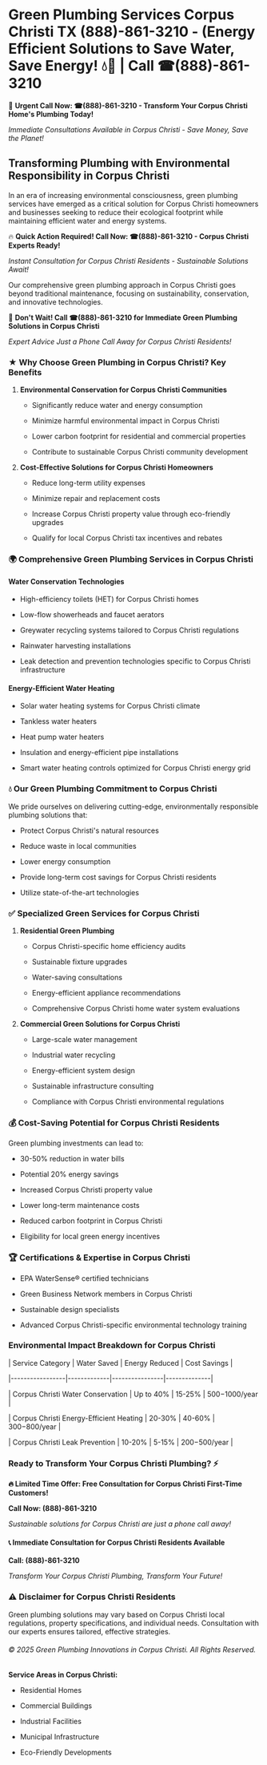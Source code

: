 # Green Plumbing Services Corpus Christi TX (888)-861-3210 - (Energy Efficient Solutions to Save Water, Save Energy! 💧🌿 | Call ☎(888)-861-3210

🚨 **Urgent Call Now: ☎(888)-861-3210 - Transform Your Corpus Christi Home's Plumbing Today!**
*Immediate Consultations Available in Corpus Christi - Save Money, Save the Planet!*

## Transforming Plumbing with Environmental Responsibility in Corpus Christi

In an era of increasing environmental consciousness, green plumbing services have emerged as a critical solution for Corpus Christi homeowners and businesses seeking to reduce their ecological footprint while maintaining efficient water and energy systems. 

🔥 **Quick Action Required! Call Now: ☎(888)-861-3210 - Corpus Christi Experts Ready!**
*Instant Consultation for Corpus Christi Residents - Sustainable Solutions Await!*

Our comprehensive green plumbing approach in Corpus Christi goes beyond traditional maintenance, focusing on sustainability, conservation, and innovative technologies.

🚨 **Don't Wait! Call ☎(888)-861-3210 for Immediate Green Plumbing Solutions in Corpus Christi**
*Expert Advice Just a Phone Call Away for Corpus Christi Residents!*

### ★ Why Choose Green Plumbing in Corpus Christi? Key Benefits

1. **Environmental Conservation for Corpus Christi Communities** 
   - Significantly reduce water and energy consumption
   - Minimize harmful environmental impact in Corpus Christi
   - Lower carbon footprint for residential and commercial properties
   - Contribute to sustainable Corpus Christi community development

2. **Cost-Effective Solutions for Corpus Christi Homeowners** 
   - Reduce long-term utility expenses
   - Minimize repair and replacement costs
   - Increase Corpus Christi property value through eco-friendly upgrades
   - Qualify for local Corpus Christi tax incentives and rebates

### 🌍 Comprehensive Green Plumbing Services in Corpus Christi

#### Water Conservation Technologies
- High-efficiency toilets (HET) for Corpus Christi homes
- Low-flow showerheads and faucet aerators
- Greywater recycling systems tailored to Corpus Christi regulations
- Rainwater harvesting installations
- Leak detection and prevention technologies specific to Corpus Christi infrastructure

#### Energy-Efficient Water Heating
- Solar water heating systems for Corpus Christi climate
- Tankless water heaters
- Heat pump water heaters
- Insulation and energy-efficient pipe installations
- Smart water heating controls optimized for Corpus Christi energy grid

### 💧 Our Green Plumbing Commitment to Corpus Christi

We pride ourselves on delivering cutting-edge, environmentally responsible plumbing solutions that:
- Protect Corpus Christi's natural resources
- Reduce waste in local communities
- Lower energy consumption
- Provide long-term cost savings for Corpus Christi residents
- Utilize state-of-the-art technologies

### ✅ Specialized Green Services for Corpus Christi

1. **Residential Green Plumbing**
   - Corpus Christi-specific home efficiency audits
   - Sustainable fixture upgrades
   - Water-saving consultations
   - Energy-efficient appliance recommendations
   - Comprehensive Corpus Christi home water system evaluations

2. **Commercial Green Solutions for Corpus Christi**
   - Large-scale water management
   - Industrial water recycling
   - Energy-efficient system design
   - Sustainable infrastructure consulting
   - Compliance with Corpus Christi environmental regulations

### 💰 Cost-Saving Potential for Corpus Christi Residents

Green plumbing investments can lead to:
- 30-50% reduction in water bills
- Potential 20% energy savings
- Increased Corpus Christi property value
- Lower long-term maintenance costs
- Reduced carbon footprint in Corpus Christi
- Eligibility for local green energy incentives

### 🏆 Certifications & Expertise in Corpus Christi

- EPA WaterSense® certified technicians
- Green Business Network members in Corpus Christi
- Sustainable design specialists
- Advanced Corpus Christi-specific environmental technology training

### Environmental Impact Breakdown for Corpus Christi

| Service Category | Water Saved | Energy Reduced | Cost Savings |
|-----------------|-------------|----------------|--------------|
| Corpus Christi Water Conservation | Up to 40% | 15-25% | $500-$1000/year |
| Corpus Christi Energy-Efficient Heating | 20-30% | 40-60% | $300-$800/year |
| Corpus Christi Leak Prevention | 10-20% | 5-15% | $200-$500/year |

### Ready to Transform Your Corpus Christi Plumbing? ⚡

**🔥 Limited Time Offer: Free Consultation for Corpus Christi First-Time Customers!**

**Call Now: (888)-861-3210**
*Sustainable solutions for Corpus Christi are just a phone call away!*

#### 📞 Immediate Consultation for Corpus Christi Residents Available

**Call: (888)-861-3210**
*Transform Your Corpus Christi Plumbing, Transform Your Future!*

### ⚠️ Disclaimer for Corpus Christi Residents

Green plumbing solutions may vary based on Corpus Christi local regulations, property specifications, and individual needs. Consultation with our experts ensures tailored, effective strategies.

###### © 2025 Green Plumbing Innovations in Corpus Christi. All Rights Reserved.

**Service Areas in Corpus Christi:** 
- Residential Homes
- Commercial Buildings
- Industrial Facilities
- Municipal Infrastructure
- Eco-Friendly Developments